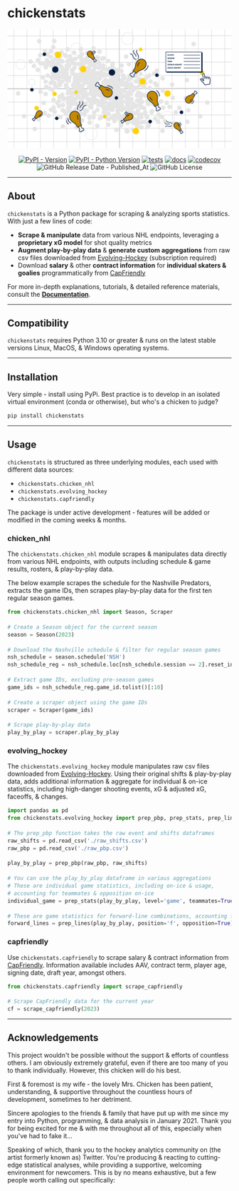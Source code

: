 # chickenstats

<div style="text-align: center;">

[![Hero image - scatter plot with drumsticks and tooltips](assets/hero_white.png)](https://chickenstats.com)

[![PyPI - Version](https://img.shields.io/pypi/v/chickenstats?color=BrightGreen)](https://pypi.org/project/chickenstats)
[![PyPI - Python Version](https://img.shields.io/pypi/pyversions/chickenstats?color=BrightGreen)](https://pypi.org/project/chickenstats)
[![tests](https://github.com/chickenandstats/chickenstats/actions/workflows/tests.yml/badge.svg)](https://github.com/chickenandstats/chickenstats/actions/workflows/tests.yml)
[![docs](https://github.com/chickenandstats/chickenstats/actions/workflows/docs.yml/badge.svg)](https://github.com/chickenandstats/chickenstats/actions/workflows/docs.yml)
[![codecov](https://codecov.io/gh/chickenandstats/chickenstats/graph/badge.svg?token=Z1ETX5L8FL)](https://codecov.io/gh/chickenandstats/chickenstats)
![GitHub Release Date - Published_At](https://img.shields.io/github/release-date/chickenandstats/chickenstats?color=BrightGreen)
![GitHub License](https://img.shields.io/github/license/chickenandstats/chickenstats?color=BrightGreen)

</div>

---

## About

`chickenstats` is a Python package for scraping & analyzing sports statistics. With just a few lines of code:
* **Scrape & manipulate** data from various NHL endpoints, leveraging a **proprietary xG model**
for shot quality metrics
* **Augment play-by-play data** & **generate custom aggregations** from raw csv files downloaded from
[Evolving-Hockey](https://evolving-hockey.com) (subscription required)
* Download **salary** & other **contract information** for **individual skaters & goalies** programmatically
from [CapFriendly](https://capfriendly.com)

For more in-depth explanations, tutorials, & detailed reference materials, consult the
[**Documentation**](https://chickenstats.com). 

---

## Compatibility

`chickenstats` requires Python 3.10 or greater & runs on the latest stable versions Linux, MacOS, & Windows
operating systems.

---

## Installation

Very simple - install using PyPi. Best practice is to develop in an isolated virtual environment (conda or otherwise),
but who's a chicken to judge?

```sh
pip install chickenstats
```

---

## Usage

`chickenstats` is structured as three underlying modules, each used with different data sources:
* `chickenstats.chicken_nhl`
* `chickenstats.evolving_hockey`
* `chickenstats.capfriendly`

The package is under active development - features will be added or modified in the coming weeks & months. 

### chicken_nhl

The `chickenstats.chicken_nhl` module scrapes & manipulates data directly from various NHL endpoints,
with outputs including schedule & game results, rosters, & play-by-play data. 

The below example scrapes the schedule for the Nashville Predators, extracts the game IDs, then
scrapes play-by-play data for the first ten regular season games.

```python
from chickenstats.chicken_nhl import Season, Scraper

# Create a Season object for the current season
season = Season(2023)

# Download the Nashville schedule & filter for regular season games
nsh_schedule = season.schedule('NSH')
nsh_schedule_reg = nsh_schedule.loc[nsh_schedule.session == 2].reset_index(drop=True)

# Extract game IDs, excluding pre-season games
game_ids = nsh_schedule_reg.game_id.tolist()[:10]

# Create a scraper object using the game IDs
scraper = Scraper(game_ids)

# Scrape play-by-play data
play_by_play = scraper.play_by_play
```

### evolving_hockey
 
The `chickenstats.evolving_hockey` module manipulates raw csv files downloaded from
[Evolving-Hockey](https://evolving-hockey.com). Using their original shifts & play-by-play data, adds additional
information & aggregate for individual & on-ice statistics,
including high-danger shooting events, xG & adjusted xG, faceoffs, & changes.

```python
import pandas as pd
from chickenstats.evolving_hockey import prep_pbp, prep_stats, prep_lines

# The prep_pbp function takes the raw event and shifts dataframes
raw_shifts = pd.read_csv('./raw_shifts.csv')
raw_pbp = pd.read_csv('./raw_pbp.csv')

play_by_play = prep_pbp(raw_pbp, raw_shifts)

# You can use the play_by_play dataframe in various aggregations
# These are individual game statistics, including on-ice & usage,
# accounting for teammates & opposition on-ice
individual_game = prep_stats(play_by_play, level='game', teammates=True, opposition=True)

# These are game statistics for forward-line combinations, accounting for opponents on-ice
forward_lines = prep_lines(play_by_play, position='f', opposition=True)
```

### capfriendly

Use `chickenstats.capfriendly` to scrape salary & contract information from [CapFriendly](https://capfriendly.com).
Information available includes AAV, contract term, player age, signing date, draft year, amongst others. 

```python
from chickenstats.capfriendly import scrape_capfriendly

# Scrape CapFriendly data for the current year
cf = scrape_capfriendly(2023)
```

---

## Acknowledgements

This project wouldn't be possible without the support & efforts of countless others. I am obviously
extremely grateful, even if there are too many of you to thank individually. However, this chicken will do his best.

First & foremost is my wife - the lovely Mrs. Chicken has been patient, understanding, & supportive throughout the countless
hours of development, sometimes to her detriment.

Sincere apologies to the friends & family that have put up with me since my entry into Python, programming, & data
analysis in January 2021. Thank you for being excited for me & with me throughout all of this, especially when you've
had to fake it...

Speaking of which, thank you to the hockey analytics community on (the artist formerly known as) Twitter. You're producing
& reacting to cutting-edge statistical analyses, while providing a supportive, welcoming environment for newcomers.
This is by no means exhaustive, but a few people worth calling out specifically:


